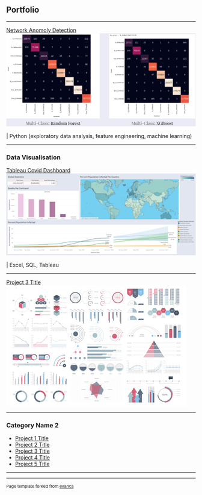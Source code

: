 ## Portfolio

---
[Network Anomoly Detection](/network_anomaly_detection.md)
<img src="images/anomaly_detection_cover_photo.png?raw=true"/>

| Python (exploratory data analysis, feature engineering, machine learning)

---

### Data Visualisation

[Tableau Covid Dashboard](/covid_dashboard_tableau.md) 
<img src="images/covid_dashboard_image.png?raw=true"/>

| Excel, SQL, Tableau 

---
[Project 3 Title](http://example.com/)
<img src="images/dummy_thumbnail.jpg?raw=true"/>

---

### Category Name 2

- [Project 1 Title](http://example.com/)
- [Project 2 Title](http://example.com/)
- [Project 3 Title](http://example.com/)
- [Project 4 Title](http://example.com/)
- [Project 5 Title](http://example.com/)

---




---
<p style="font-size:11px">Page template forked from <a href="https://github.com/evanca/quick-portfolio">evanca</a></p>
<!-- Remove above link if you don't want to attibute -->
